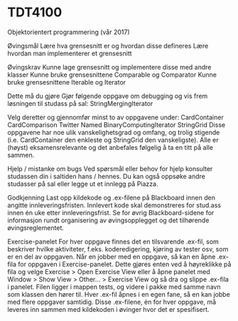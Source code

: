 # TDT4100
Objektorientert programmering (vår 2017)

Øvingsmål
Lære hva grensesnitt er og hvordan disse defineres
Lære hvordan man implementerer et grensesnitt

Øvingskrav
Kunne lage grensesnitt og implementere disse med andre klasser
Kunne bruke grensesnittene Comparable<T> og Comparator<T>
Kunne bruke grensesnittene Iterable<T> og Iterator<T>

Dette må du gjøre
Gjør følgende oppgave om debugging og vis frem løsningen til studass på sal: 
StringMergingIterator

Velg deretter og gjennomfør minst to av oppgavene under:
CardContainer
CardComparison
Twitter
Named
BinaryComputingIterator 
StringGrid
Disse oppgavene har noe ulik vanskelighetsgrad og omfang, og trolig stigende (i.e. CardContainer den enkleste og StringGrid den vanskeligste). Alle er (høyst) eksamensrelevante og det anbefales følgelig å ta en titt på alle sammen.

Hjelp / mistanke om bugs
Ved spørsmål eller behov for hjelp konsulter studassen din i saltiden hans / hennes. Du kan også oppsøke andre studasser på sal eller legge ut et innlegg på Piazza.

Godkjenning
Last opp kildekode og .ex-filene på Blackboard innen den angitte innleveringsfristen. Innlevert kode skal demonstreres for stud.ass innen én uke etter innleveringsfrist. Se for øvrig Blackboard-sidene for informasjon rundt organisering av øvingsopplegget og det tilhørende øvingsreglementet.

Exercise-panelet
For hver oppgave finnes det en tilsvarende .ex-fil, som beskriver hvilke aktiviteter, f.eks. koderedigering, kjøring av tester osv, som er en del av oppgaven. Når en jobber med en oppgave, så kan en åpne .ex-fila for oppgaven i Exercise-panelet. Dette gjøres enten ved å høyreklikke på fila og velge Exercise > Open Exercise View eller å åpne panelet med Window > Show View > Other... > Exercise View og så dra og slippe .ex-fila i panelet. Filen ligger i mappen tests, og videre i pakke med samme navn som klassen den hører til. Hver .ex-fil åpnes i en egen fane, så en kan jobbe med flere oppgaver samtidig. 
Disse .ex-filene, én for hver oppgave, må leveres inn sammen med kildekoden i øvinger hvor det er spesifisert.

